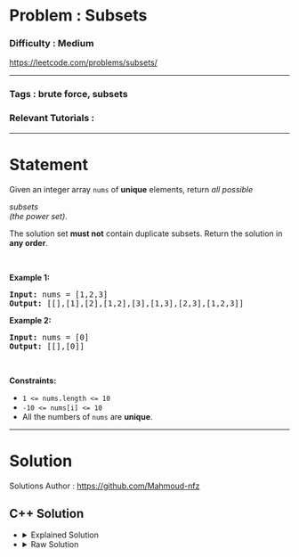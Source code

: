 # Problem : Subsets

### Difficulty : **Medium**

https://leetcode.com/problems/subsets/

---

### Tags : **brute force, subsets**

### Relevant Tutorials :



---

# Statement

<p>Given an integer array <code>nums</code> of <strong>unique</strong> elements, return <em>all possible</em> <span data-keyword="subset" class=" cursor-pointer relative text-dark-blue-s text-sm"><div class="popover-wrapper inline-block" data-headlessui-state=""><div><div aria-expanded="false" data-headlessui-state="" id="headlessui-popover-button-:r33:"><div><em>subsets</em></div></div><div style="position: fixed; z-index: 40; inset: 0px auto auto 0px; transform: translate(466px, 179px);"></div></div></div></span> <em>(the power set)</em>.</p>

<p>The solution set <strong>must not</strong> contain duplicate subsets. Return the solution in <strong>any order</strong>.</p>

<p>&nbsp;</p>
<p><strong class="example">Example 1:</strong></p>

<pre><strong>Input:</strong> nums = [1,2,3]
<strong>Output:</strong> [[],[1],[2],[1,2],[3],[1,3],[2,3],[1,2,3]]
</pre>

<p><strong class="example">Example 2:</strong></p>

<pre><strong>Input:</strong> nums = [0]
<strong>Output:</strong> [[],[0]]
</pre>

<p>&nbsp;</p>
<p><strong>Constraints:</strong></p>

<ul>
	<li><code>1 &lt;= nums.length &lt;= 10</code></li>
	<li><code>-10 &lt;= nums[i] &lt;= 10</code></li>
	<li>All the numbers of&nbsp;<code>nums</code> are <strong>unique</strong>.</li>
</ul>


---

# Solution 

Solutions Author : https://github.com/Mahmoud-nfz

## C++ Solution

<ul>
<li>

<details>
    <summary>Explained Solution</summary>

```cpp
class Solution {
public:
    vector<vector<int>> subsets(vector<int>& nums) {
        // Get the number of unique elements in the input array
        int n = nums.size();
        // Initialize a bitset to represent subsets, the i-th bit is active means that we include the i-th element of the array in the current subset
        int bitset = 0; 
        // Initialize a vector to store the resulting subsets
        vector<vector<int>> ans; 

        // Iterate through all possible bitsets
        while (bitset < (1 << n)) { 
            // Create a vector to store the current subset
            vector<int> currSet; 

            for (int i = 0; i < n; i++) {
                // Check if the i-th bit is set in the bitset
                // If so, add the corresponding element to the current subset
                if ((bitset >> i) & 1) 
                    currSet.push_back(nums[i]); 
            }

            // Add the current subset to the result vector
            ans.push_back(currSet); 
            // Increment the bitset to consider the next subset
            bitset++; 
        }

        // Return the vector containing all unique subsets
        return ans; 
    }
};

```
</details>
</li>

<li>
<details>
    <summary>Raw Solution</summary>

```cpp
class Solution {
public:
    vector<vector<int>> subsets(vector<int>& nums) {
        int n = nums.size();
        int bitset = 0; 
        vector<vector<int>> ans; 
        while (bitset < (1 << n)) { 
            vector<int> currSet; 
            for (int i = 0; i < n; i++) {
                if ((bitset >> i) & 1) 
                    currSet.push_back(nums[i]); 
            }
            ans.push_back(currSet); 
            bitset++; 
        }
        return ans; 
    }
};
```
</details>
</li>
</ul>

